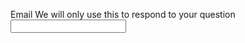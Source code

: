 <label class="au-label" for="phone-input">Email</label>
<span class="au-hint-text">We will only use this to respond to your question</span>
<input type="phone" class="au-text-input au-text-input--block" id="phone-input" name="phone-input" />
